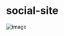 # social-site

 ![image](https://github.com/user-attachments/assets/98bec1a0-d720-4173-a4e8-d8bb11c1559e)
